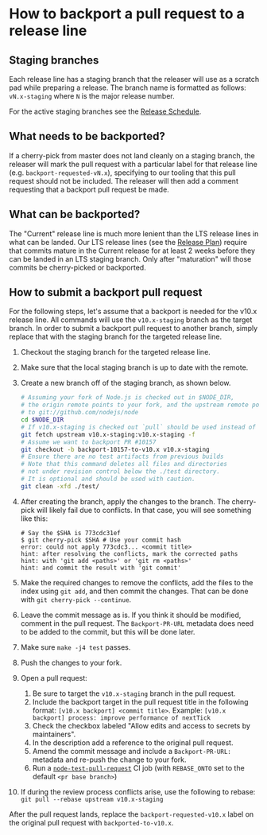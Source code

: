 # How to backport a pull request to a release line

## Staging branches

Each release line has a staging branch that the releaser will use as a scratch
pad while preparing a release. The branch name is formatted as follows:
`vN.x-staging` where `N` is the major release number.

For the active staging branches see the [Release Schedule][].

## What needs to be backported?

If a cherry-pick from master does not land cleanly on a staging branch, the
releaser will mark the pull request with a particular label for that release
line (e.g. `backport-requested-vN.x`), specifying to our tooling that this
pull request should not be included. The releaser will then add a comment
requesting that a backport pull request be made.

## What can be backported?

The "Current" release line is much more lenient than the LTS release lines in
what can be landed. Our LTS release lines (see the [Release Plan][])
require that commits mature in the Current release for at least 2 weeks before
they can be landed in an LTS staging branch. Only after "maturation" will those
commits be cherry-picked or backported.

## How to submit a backport pull request

For the following steps, let's assume that a backport is needed for the v10.x
release line. All commands will use the `v10.x-staging` branch as the target
branch. In order to submit a backport pull request to another branch, simply
replace that with the staging branch for the targeted release line.

1. Checkout the staging branch for the targeted release line.
2. Make sure that the local staging branch is up to date with the remote.
3. Create a new branch off of the staging branch, as shown below.

    ```bash
    # Assuming your fork of Node.js is checked out in $NODE_DIR,
    # the origin remote points to your fork, and the upstream remote points
    # to git://github.com/nodejs/node
    cd $NODE_DIR
    # If v10.x-staging is checked out `pull` should be used instead of `fetch`
    git fetch upstream v10.x-staging:v10.x-staging -f
    # Assume we want to backport PR #10157
    git checkout -b backport-10157-to-v10.x v10.x-staging
    # Ensure there are no test artifacts from previous builds
    # Note that this command deletes all files and directories
    # not under revision control below the ./test directory.
    # It is optional and should be used with caution.
    git clean -xfd ./test/
    ```

4. After creating the branch, apply the changes to the branch. The cherry-pick
   will likely fail due to conflicts. In that case, you will see something
   like this:

    ```console
    # Say the $SHA is 773cdc31ef
    $ git cherry-pick $SHA # Use your commit hash
    error: could not apply 773cdc3... <commit title>
    hint: after resolving the conflicts, mark the corrected paths
    hint: with 'git add <paths>' or 'git rm <paths>'
    hint: and commit the result with 'git commit'
    ```

5. Make the required changes to remove the conflicts, add the files to the index
   using `git add`, and then commit the changes. That can be done with
   `git cherry-pick --continue`.
6. Leave the commit message as is. If you think it should be modified, comment
   in the pull request. The `Backport-PR-URL` metadata does need to be added to
   the commit, but this will be done later.
7. Make sure `make -j4 test` passes.
8. Push the changes to your fork.
9. Open a pull request:
   1. Be sure to target the `v10.x-staging` branch in the pull request.
   1. Include the backport target in the pull request title in the following
      format: `[v10.x backport] <commit title>`.
      Example: `[v10.x backport] process: improve performance of nextTick`
   1. Check the checkbox labeled "Allow edits and access to secrets by
      maintainers".
   1. In the description add a reference to the original pull request.
   1. Amend the commit message and include a `Backport-PR-URL:` metadata and
      re-push the change to your fork.
   1. Run a [`node-test-pull-request`][] CI job (with `REBASE_ONTO` set to the
      default `<pr base branch>`)
10. If during the review process conflicts arise, use the following to rebase:
    `git pull --rebase upstream v10.x-staging`

After the pull request lands, replace the `backport-requested-v10.x` label
on the original pull request with `backported-to-v10.x`.

[Release Plan]: https://github.com/nodejs/Release#release-plan
[Release Schedule]: https://github.com/nodejs/Release#release-schedule
[`node-test-pull-request`]: https://ci.nodejs.org/job/node-test-pull-request/build

